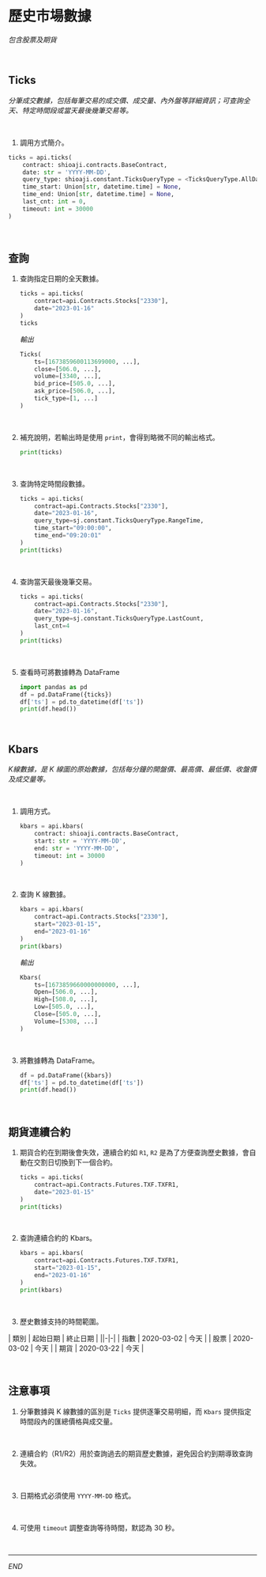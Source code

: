 # 歷史市場數據

_包含股票及期貨_

<br>

## Ticks

_分筆成交數據，包括每筆交易的成交價、成交量、內外盤等詳細資訊；可查詢全天、特定時間段或當天最後幾筆交易等。_

<br>

1. 調用方式簡介。

```python
ticks = api.ticks(
    contract: shioaji.contracts.BaseContract,
    date: str = 'YYYY-MM-DD',
    query_type: shioaji.constant.TicksQueryType = <TicksQueryType.AllDay>,
    time_start: Union[str, datetime.time] = None,
    time_end: Union[str, datetime.time] = None,
    last_cnt: int = 0,
    timeout: int = 30000
)
```

<br>

## 查詢

1. 查詢指定日期的全天數據。

    ```python
    ticks = api.ticks(
        contract=api.Contracts.Stocks["2330"], 
        date="2023-01-16"
    )
    ticks
    ```

    _輸出_

    ```python
    Ticks(
        ts=[1673859600113699000, ...],
        close=[506.0, ...],
        volume=[3340, ...],
        bid_price=[505.0, ...],
        ask_price=[506.0, ...],
        tick_type=[1, ...]
    )
    ```

<br>

2. 補充說明，若輸出時是使用 `print`，會得到略微不同的輸出格式。

    ```python
    print(ticks)
    ```

<br>

3. 查詢特定時間段數據。

    ```python
    ticks = api.ticks(
        contract=api.Contracts.Stocks["2330"], 
        date="2023-01-16",
        query_type=sj.constant.TicksQueryType.RangeTime,
        time_start="09:00:00",
        time_end="09:20:01"
    )
    print(ticks)
    ```

<br>

4. 查詢當天最後幾筆交易。

    ```python
    ticks = api.ticks(
        contract=api.Contracts.Stocks["2330"], 
        date="2023-01-16",
        query_type=sj.constant.TicksQueryType.LastCount,
        last_cnt=4
    )
    print(ticks)
    ```

<br>

5. 查看時可將數據轉為 DataFrame

    ```python
    import pandas as pd
    df = pd.DataFrame({ticks})
    df['ts'] = pd.to_datetime(df['ts'])
    print(df.head())
    ```

<br>

## Kbars

_K線數據，是 K 線圖的原始數據，包括每分鐘的開盤價、最高價、最低價、收盤價及成交量等。_

<br>

1. 調用方式。

    ```python
    kbars = api.kbars(
        contract: shioaji.contracts.BaseContract,
        start: str = 'YYYY-MM-DD',
        end: str = 'YYYY-MM-DD',
        timeout: int = 30000
    )
    ```

<br>

2. 查詢 K 線數據。

    ```python
    kbars = api.kbars(
        contract=api.Contracts.Stocks["2330"], 
        start="2023-01-15", 
        end="2023-01-16"
    )
    print(kbars)
    ```

    _輸出_

    ```python
    Kbars(
        ts=[1673859660000000000, ...],
        Open=[506.0, ...],
        High=[508.0, ...],
        Low=[505.0, ...],
        Close=[505.0, ...],
        Volume=[5308, ...]
    )
    ```

<br>

3. 將數據轉為 DataFrame。

    ```python
    df = pd.DataFrame({kbars})
    df['ts'] = pd.to_datetime(df['ts'])
    print(df.head())
    ```

<br>

## 期貨連續合約

1. 期貨合約在到期後會失效，連續合約如 `R1`, `R2` 是為了方便查詢歷史數據，會自動在交割日切換到下一個合約。

    ```python
    ticks = api.ticks(
        contract=api.Contracts.Futures.TXF.TXFR1, 
        date="2023-01-15"
    )
    print(ticks)
    ```

<br>

2. 查詢連續合約的 Kbars。

    ```python
    kbars = api.kbars(
        contract=api.Contracts.Futures.TXF.TXFR1,
        start="2023-01-15", 
        end="2023-01-16"
    )
    print(kbars)
    ```

<br>

3. 歷史數據支持的時間範圍。

| 類別       | 起始日期    | 終止日期 |
||-|-|
| 指數       | 2020-03-02  | 今天     |
| 股票       | 2020-03-02  | 今天     |
| 期貨       | 2020-03-22  | 今天     |

<br>

## 注意事項

1. 分筆數據與 K 線數據的區別是 `Ticks` 提供逐筆交易明細，而 `Kbars` 提供指定時間段內的匯總價格與成交量。

<br>

2. 連續合約（R1/R2）用於查詢過去的期貨歷史數據，避免因合約到期導致查詢失效。

<br>

3. 日期格式必須使用 `YYYY-MM-DD` 格式。

<br>

4. 可使用 `timeout` 調整查詢等待時間，默認為 30 秒。

<br>

___

_END_